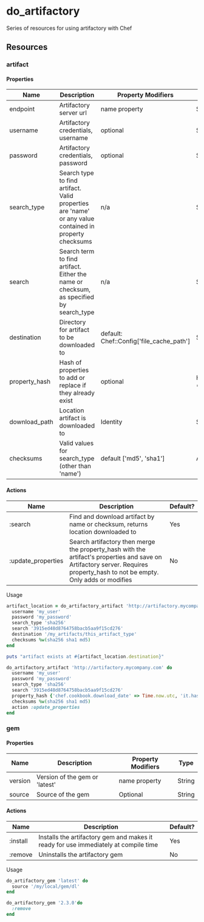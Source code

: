# do_artifactory
Series of resources for using artifactory with Chef

## Resources
### artifact
#### Properties

| Name | Description | Property Modifiers | Type
| ---- | ----------- | ------------------ | ----
|endpoint|Artifactory server url|name property|String
|username|Artifactory credentials, username|optional|String
|password|Artifactory credentials, password|optional|String
|search_type|Search type to find artifact. Valid properties are 'name' or any value contained in property checksums|n/a|String
|search|Search term to find artifact. Either the name or checksum, as specified by search_type|n/a| String
|destination|Directory for artifact to be downloaded to|default: Chef::Config['file_cache_path']|String
|property_hash|Hash of properties to add or replace if they already exist|optional|Hash{String => String}
|download_path|Location artifact is downloaded to|Identity|String
|checksums|Valid values for search_type (other than 'name')| default ['md5', 'sha1']| Array[String]

#### Actions

| Name | Description | Default?
| ---- | ----------- | --------
|:search|Find and download artifact by name or checksum, returns location downloaded to|Yes
|:update_properties|Search artifactory then merge the property_hash with the artifact's properties and save on Artifactory server. Requires property_hash to not be empty. Only adds or modifies|No

Usage

``` ruby
artifact_location = do_artifactory_artifact 'http://artifactory.mycompany.com' do
  username 'my_user'
  password 'my_password'
  search_type 'sha256'
  search '3915ed48d8764758bacb5aa9f15cd276'
  destination '/my_artifacts/this_artifact_type'
  checksums %w(sha256 sha1 md5)
end

puts "artifact exists at #{artifact_location.destination}"
```

```ruby
do_artifactory_artifact 'http://artifactory.mycompany.com' do
  username 'my_user'
  password 'my_password'
  search_type 'sha256'
  search '3915ed48d8764758bacb5aa9f15cd276'
  property_hash {'chef.cookbook.download_date' => Time.now.utc, 'it.hasbeen.downloaded' => 'true'}
  checksums %w(sha256 sha1 md5)
  action :update_properties
end
```

### gem
#### Properties

| Name | Description | Property Modifiers | Type
| ---- | ----------- | ------------------ | ----
|version|Version of the gem or 'latest'|name property| String
|source|Source of the gem|Optional|String

#### Actions

| Name | Description | Default?
| ---- | ----------- | --------
|:install|Installs the artifactory gem and makes it ready for use immediately at compile time|Yes
|:remove|Uninstalls the artifactory gem|No

Usage

```ruby
do_artifactory_gem 'latest' do
  source '/my/local/gem/dl'
end
```
```ruby
do_artifactory_gem '2.3.0'do
  :remove
end
```
